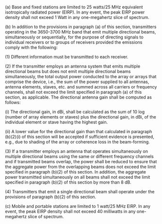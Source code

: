 (a) Base and fixed stations are limited to 25 watts/25 MHz equivalent isotropically radiated power (EIRP). In any event, the peak EIRP power density shall not exceed 1 Watt in any one-megahertz slice of spectrum.

(b) In addition to the provisions in paragraph (a) of this section, transmitters operating in the 3650-3700 MHz band that emit multiple directional beams, simultaneously or sequentially, for the purpose of directing signals to individual receivers or to groups of receivers provided the emissions comply with the following:

(1) Different information must be transmitted to each receiver.

(2) If the transmitter employs an antenna system that emits multiple directional beams but does not emit multiple directional beams simultaneously, the total output power conducted to the array or arrays that comprise the device, i.e., the sum of the power supplied to all antennas, antenna elements, staves, etc. and summed across all carriers or frequency channels, shall not exceed the limit specified in paragraph (a) of this section, as applicable. The directional antenna gain shall be computed as follows:

(i) The directional gain, in dBi, shall be calculated as the sum of 10 log (number of array elements or staves) plus the directional gain, in dBi, of the individual element or stave having the highest gain.

(ii) A lower value for the directional gain than that calculated in paragraph (b)(2)(i) of this section will be accepted if sufficient evidence is presented, e.g., due to shading of the array or coherence loss in the beam-forming.

(3) If a transmitter employs an antenna that operates simultaneously on multiple directional beams using the same or different frequency channels and if transmitted beams overlap, the power shall be reduced to ensure that the aggregate power from the overlapping beams does not exceed the limit specified in paragraph (b)(2) of this section. In addition, the aggregate power transmitted simultaneously on all beams shall not exceed the limit specified in paragraph (b)(2) of this section by more than 8 dB.

(4) Transmitters that emit a single directional beam shall operate under the provisions of paragraph (b)(2) of this section.

(c) Mobile and portable stations are limited to 1 watt/25 MHz EIRP. In any event, the peak EIRP density shall not exceed 40 milliwatts in any one-megahertz slice of spectrum.

